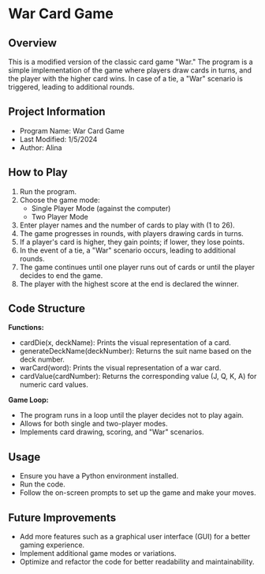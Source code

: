 # War Card Game

## **Overview** 
This is a modified version of the classic card game "War." The program is a simple implementation of the game where players draw cards in turns, and the player with the higher card wins. In case of a tie, a "War" scenario is triggered, leading to additional rounds.

## **Project Information** 
- Program Name: War Card Game
- Last Modified: 1/5/2024
- Author: Alina

## **How to Play**
1. Run the program.
2. Choose the game mode:
   - Single Player Mode (against the computer)
   - Two Player Mode
3. Enter player names and the number of cards to play with (1 to 26).
4. The game progresses in rounds, with players drawing cards in turns.
5. If a player's card is higher, they gain points; if lower, they lose points.
6. In the event of a tie, a "War" scenario occurs, leading to additional rounds.
7. The game continues until one player runs out of cards or until the player decides to end the game.
8. The player with the highest score at the end is declared the winner.
   
## **Code Structure**
**Functions:**
- cardDie(x, deckName): Prints the visual representation of a card.
- generateDeckName(deckNumber): Returns the suit name based on the deck number.
- warCard(word): Prints the visual representation of a war card.
- cardValue(cardNumber): Returns the corresponding value (J, Q, K, A) for numeric card values.
  
**Game Loop:**
- The program runs in a loop until the player decides not to play again.
- Allows for both single and two-player modes.
- Implements card drawing, scoring, and "War" scenarios.

## **Usage**
- Ensure you have a Python environment installed.
- Run the code.
- Follow the on-screen prompts to set up the game and make your moves.
  
## **Future Improvements**
- Add more features such as a graphical user interface (GUI) for a better gaming experience.
- Implement additional game modes or variations.
- Optimize and refactor the code for better readability and maintainability.
